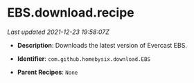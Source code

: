 # EBS.download.recipe

_Last updated 2021-12-23 19:58:07Z_

- **Description**: Downloads the latest version of Evercast EBS.

- **Identifier**: `com.github.homebysix.download.EBS`

- **Parent Recipes**: `None`